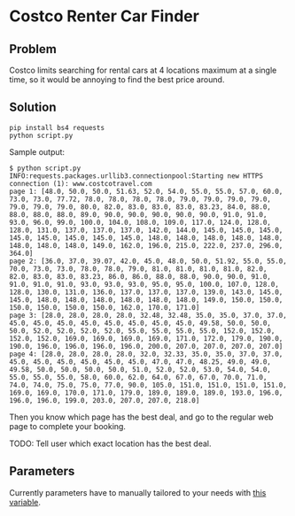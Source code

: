 # Costco Renter Car Finder
## Problem
Costco limits searching for rental cars at 4 locations maximum at a single time, so it would be annoying to find the best price around.

## Solution
```
pip install bs4 requests
python script.py
```
Sample output:
```
$ python script.py 
INFO:requests.packages.urllib3.connectionpool:Starting new HTTPS connection (1): www.costcotravel.com
page 1: [48.0, 50.0, 50.0, 51.63, 52.0, 54.0, 55.0, 55.0, 57.0, 60.0, 73.0, 73.0, 77.72, 78.0, 78.0, 78.0, 78.0, 79.0, 79.0, 79.0, 79.0, 79.0, 79.0, 79.0, 80.0, 82.0, 83.0, 83.0, 83.0, 83.23, 84.0, 88.0, 88.0, 88.0, 88.0, 89.0, 90.0, 90.0, 90.0, 90.0, 90.0, 91.0, 91.0, 93.0, 96.0, 99.0, 100.0, 104.0, 108.0, 109.0, 117.0, 124.0, 128.0, 128.0, 131.0, 137.0, 137.0, 137.0, 142.0, 144.0, 145.0, 145.0, 145.0, 145.0, 145.0, 145.0, 145.0, 145.0, 148.0, 148.0, 148.0, 148.0, 148.0, 148.0, 148.0, 148.0, 149.0, 162.0, 196.0, 215.0, 222.0, 237.0, 296.0, 364.0]
page 2: [36.0, 37.0, 39.07, 42.0, 45.0, 48.0, 50.0, 51.92, 55.0, 55.0, 70.0, 73.0, 73.0, 78.0, 78.0, 79.0, 81.0, 81.0, 81.0, 81.0, 82.0, 82.0, 83.0, 83.0, 83.23, 86.0, 86.0, 88.0, 88.0, 90.0, 90.0, 91.0, 91.0, 91.0, 91.0, 93.0, 93.0, 93.0, 95.0, 95.0, 100.0, 107.0, 128.0, 128.0, 130.0, 131.0, 136.0, 137.0, 137.0, 137.0, 139.0, 143.0, 145.0, 145.0, 148.0, 148.0, 148.0, 148.0, 148.0, 148.0, 149.0, 150.0, 150.0, 150.0, 150.0, 150.0, 150.0, 162.0, 170.0, 171.0]
page 3: [28.0, 28.0, 28.0, 28.0, 32.48, 32.48, 35.0, 35.0, 37.0, 37.0, 45.0, 45.0, 45.0, 45.0, 45.0, 45.0, 45.0, 45.0, 49.58, 50.0, 50.0, 50.0, 52.0, 52.0, 52.0, 52.0, 55.0, 55.0, 55.0, 55.0, 152.0, 152.0, 152.0, 152.0, 169.0, 169.0, 169.0, 169.0, 171.0, 172.0, 179.0, 190.0, 190.0, 196.0, 196.0, 196.0, 196.0, 200.0, 207.0, 207.0, 207.0, 207.0]
page 4: [28.0, 28.0, 28.0, 28.0, 32.0, 32.33, 35.0, 35.0, 37.0, 37.0, 45.0, 45.0, 45.0, 45.0, 45.0, 45.0, 47.0, 47.0, 48.25, 49.0, 49.0, 49.58, 50.0, 50.0, 50.0, 50.0, 51.0, 52.0, 52.0, 53.0, 54.0, 54.0, 55.0, 55.0, 55.0, 58.0, 60.0, 62.0, 64.0, 67.0, 67.0, 70.0, 71.0, 74.0, 74.0, 75.0, 75.0, 77.0, 90.0, 105.0, 151.0, 151.0, 151.0, 151.0, 169.0, 169.0, 170.0, 171.0, 179.0, 189.0, 189.0, 189.0, 193.0, 196.0, 196.0, 196.0, 199.0, 203.0, 207.0, 207.0, 218.0]
```
Then you know which page has the best deal, and go to the regular web page to complete your booking. 

TODO: Tell user which exact location has the best deal.

## Parameters
Currently parameters have to manually tailored to your needs with [this variable](https://github.com/wisechengyi/costco_rentalcar/blob/master/script.py#L149-L174).
